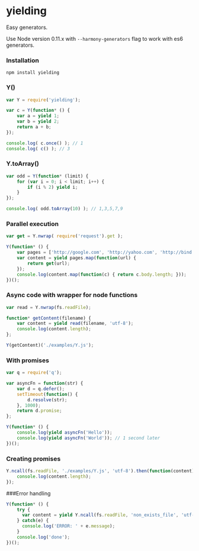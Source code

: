 yielding
========
Easy generators.

Use Node version 0.11.x with `--harmony-generators` flag to work with es6 generators.
### Installation
```
npm install yielding
```
### Y()
```js
var Y = require('yielding');

var c = Y(function* () {
    var a = yield 1;
    var b = yield 2;
    return a + b;
});

console.log( c.once() ); // 1
console.log( c() ); // 3
```
### Y.toArray()
```js
var odd = Y(function* (limit) {
    for (var i = 0; i < limit; i++) {
        if (i % 2) yield i;
    }
});

console.log( odd.toArray(10) ); // 1,3,5,7,9
```
### Parallel execution
```js
var get = Y.nwrap( require('request').get );

Y(function* () {
    var pages = ['http://google.com', 'http://yahoo.com', 'http://bind.com'];
    var content = yield pages.map(function(url) {
        return get(url);
    });
    console.log(content.map(function(c) { return c.body.length; }));
})();
```
### Async code with wrapper for node functions
```js
var read = Y.nwrap(fs.readFile);

function* getContent(filename) {
    var content = yield read(filename, 'utf-8');
    console.log(content.length);
};

Y(getContent)('./examples/Y.js');
```
### With promises
```js
var q = require('q');

var asyncFn = function(str) {
    var d = q.defer();
    setTimeout(function() {
        d.resolve(str);
    }, 1000);
    return d.promise;
};

Y(function* () {
    console.log(yield asyncFn('Hello'));
    console.log(yield asyncFn('World')); // 1 second later
})();
```
### Creating promises
```js
Y.ncall(fs.readFile, './examples/Y.js', 'utf-8').then(function(content) {
    console.log(content.length);
});
```
###Error handling
```js
Y(function* () {
    try { 
      var content = yield Y.ncall(fs.readFile, 'non_exists_file', 'utf-8');
    } catch(e) {
      console.log('ERROR: ' + e.message);
    }
    console.log('done');
})();
```
